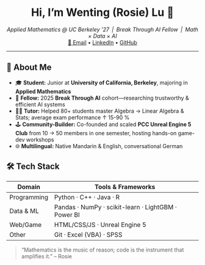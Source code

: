 <h1 align="center">Hi, I’m Wenting (Rosie) Lu 👋</h1>

<p align="center">
  <em>Applied Mathematics @ UC Berkeley ’27 | Break Through AI Fellow | Math × Data × AI</em><br/>
  <a href="mailto:loowenting@outlook.com">📧 Email</a> •
  <a href="https://www.linkedin.com/in/rosielu0912">LinkedIn</a> •
  <a href="https://github.com/YOUR_USERNAME">GitHub</a>
</p>

---

## 🚀 About Me
- 🎓 **Student:** Junior at **University of California, Berkeley**, majoring in **Applied Mathematics**  
- 🤖 **Fellow:** 2025 **Break Through AI** cohort—researching trustworthy & efficient AI systems  
- 🧑‍🏫 **Tutor:** Helped 80+ students master Algebra → Linear Algebra & Stats; average exam performance ↑ 15-90 %  
- 🕹️ **Community-Builder:** Co-founded and scaled **PCC Unreal Engine 5 Club** from 10 → 50 members in one semester, hosting hands-on game-dev workshops  
- 🌐 **Multilingual:** Native Mandarin & English, conversational German

## 🛠️ Tech Stack
| Domain | Tools & Frameworks |
| ------ | ----------------- |
| Programming | Python · C++ · Java · R |
| Data & ML | Pandas · NumPy · scikit-learn · LightGBM · Power BI |
| Web/Game  | HTML/CSS/JS · Unreal Engine 5 |
| Other | Git · Excel (VBA) · SPSS |

> “Mathematics is the music of reason; code is the instrument that amplifies it.” – Rosie
